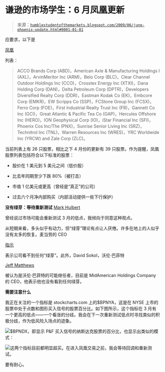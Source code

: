 <!--yml

类别：未分类

日期：2024-05-18 00:52:37

-->

# 谦逊的市场学生：6 月凤凰更新

> 来源：[`humblestudentofthemarkets.blogspot.com/2009/06/june-phoenix-update.html#0001-01-01`](https://humblestudentofthemarkets.blogspot.com/2009/06/june-phoenix-update.html#0001-01-01)

应要求，以下是

[凤凰](http://humblestudentofthemarkets.blogspot.com/2008/05/waiting-for-ride-on-phoenix.html)

列表：

> ACCO Brands Corp (ABD)，American Axle & Manufacturing Holdings I (AXL)，ArvinMeritor Inc (ARM)，Belo Corp (BLC)，Clear Channel Outdoor Holdings Inc (CCO)，Crosstex Energy Inc (XTXI)，Dana Holding Corp (DAN)，Delta Petroleum Corp (DPTR)，Developers Diversified Realty Corp (DDR)，Eastman Kodak Co (EK)，Embcore Corp (EMKR)，EW Scripps Co (SSP)，FCStone Group Inc (FCSX)，Ferro Corp (FOE)，First Industrial Realty Trust Inc (FR)，Gannett Co Inc (GCI)，Great Atlantic & Pacific Tea Co (GAP)，Hercules Offshore Inc (HERO)，ION Geophysical Corp (IO)，iStar Financial Inc (SFI)，Phoenix Cos Inc/The (PNX)，Sunrise Senior Living Inc (SRZ)，Technitrol Inc (TNL)，Warren Resources Inc (WRES)，YRC Worldwide Inc (YRCW) and Zale Corp (ZLC)。

当前列表上有 26 只股票，相比之下 4 月份的更新有 39 只股票。作为提醒，凤凰股票列表包括符合以下标准的股票：

+   股价在 1 美元到 5 美元之间（低价股）

+   比去年同期至少下跌 80%（被打击）

+   市值 1 亿美元或更高（曾经是“真正”的公司）

+   过去六个月净内部购买（内部活动提供一些下行保护）

**没有绿芽：等待重新测试** [Mark Hulbert](http://www.marketwatch.com/story/a-retest-march-9-lows)

曾经说过市场可能会重新测试 3 月的低点，我倾向于同意这种观点。

从短期来看，多头似乎有动力，但“绿芽”理论有点让人厌倦。许多在地上的人似乎没有太多的恢复。麦当劳的 CEO

[指示](http://www.marketwatch.com/story/what-bottom-mcdonalds-ceo-doesnt-see-one)

表示公司看不到任何“绿芽”。此外，David Sokol，沃伦·巴菲特

[Jeff Matthews](http://www.marketwatch.com/story/what-bottom-mcdonalds-ceo-doesnt-see-one)

被认为是沃伦·巴菲特的可能继任者，目前是 MidAmerican Holdings Company 的 CEO，他表示他也没有看到任何绿芽。

**需要注意什么**

我正在关注的一个指标是 stockcharts.com 上的$BPNYA，这是在 NYSE 上市的股票中处于点数和图形买入信号的股票百分比。如下图所示，这个指标在 3 月有一个更高的低点——一个看涨的分歧。我会在下一次重新测试低点时寻找类似的积极分歧，作为低风险入场点的迹象。

![](https://blogger.googleusercontent.com/img/b/R29vZ2xl/AVvXsEj6GogJUh70e0EDcQ7x6wh97aQWMCEES1M4nIZf9HGN76wbqoLRj5iZF7bs1YYIgaGyWruIe3dtffUklBD30oF52GQj77wL1xFa0s4F2W4vzIQj38jcpTx5ZaTTqdNRsJzmV3iwB32kiJ_e/s1600-h/BPNYA.JPG)$BPNDX，即显示 P&F 买入信号的纳斯达克股票的百分比，也显示出类似的模式：

![](https://blogger.googleusercontent.com/img/b/R29vZ2xl/AVvXsEgLP-xaTRQ_5oSy9YkDXCwRIBeivXh6mMTsvXph3M-ma9MRXZoEqGRF4hpNixAnyDfpGRzYm2i5QS_gVA_Orxp4CduA9KshH6lMEUUuLJDhyphenhyphenB1AuFnTADbHiZpz7260OfjYIyJmxm87TPNn/s1600-h/BPNDX.JPG)这两个指标目前都明显超买。在进入凤凰交易之前，我会等待回调和重新测试。

要有耐心。
